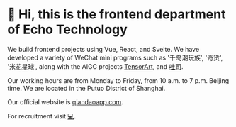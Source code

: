 # 👏 Hi, this is the frontend department of Echo Technology

We build frontend projects using Vue, React, and Svelte. We have developed a variety of WeChat mini programs such as '千岛潮玩族', '奇货', '米花星球', along with the AIGC projects [TensorArt](https://tensor.art?utm_source=echotechfe), and [吐司](https://tusiart.com?utm_source=echotechfe).

Our working hours are from Monday to Friday, from 10 a.m. to 7 p.m. Beijing time. We are located in the Putuo District of Shanghai.

Our official website is [qiandaoapp.com](https://qiandaoapp.com?utm_source=echotechfe).

For recruitment visit [💻](https://www.lagou.com/gongsi/v1/c25e4eff45c8c23b356738548109251d17874ec5a46e13b135d0e7863f6cc5ae.html).
